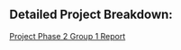 ## Detailed Project Breakdown:
[Project Phase 2 Group 1 Report](https://github.com/esoares5/spam_email_detection/blob/spring-projects/ProjectPhase2_Group1.pdf)
